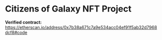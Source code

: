 # Citizens of Galaxy NFT Project

**Verified contract:** https://etherscan.io/address/0x7b38a671c7a9e534acc04ef91f5ab32d7968dcf8#code
